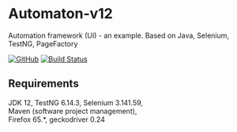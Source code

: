 # Automaton-v12
Automation framework (UI) - an example. Based on Java, Selenium, TestNG, PageFactory

[![GitHub](https://img.shields.io/github/license/mashape/apistatus.svg)](https://github.com/BurhanH/automaton-v12/blob/master/LICENSE)
[![Build Status](https://travis-ci.org/BurhanH/Automaton-v12.svg?branch=master)](https://travis-ci.org/BurhanH/Automaton-v12)

## Requirements
JDK 12, TestNG 6.14.3, Selenium 3.141.59, <br>
Maven (software project management), <br>
Firefox 65.*, geckodriver 0.24 <br>
